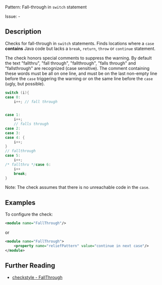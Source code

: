 Pattern: Fall-through in `switch` statement

Issue: -

## Description

Checks for fall-through in `switch` statements. Finds locations where a `case` **contains** Java code but lacks a `break`, `return`, `throw` or `continue` statement.

The check honors special comments to suppress the warning. By default the text "fallthru", "fall through", "fallthrough", "falls through" and "fallsthrough" are recognized (case sensitive). The comment containing these words must be all on one line, and must be on the last non-empty line before the `case` triggering the warning or on the same line before the `case` (ugly, but possible).


```java
switch (i){
case 0:
    i++; // fall through
 

case 1:
    i++;
    // falls through
case 2:
case 3:
case 4: {
    i++;
}
// fallthrough
case 5:
    i++;
/* fallthru */case 6:
    i++
    break;
}
```
        

Note: The check assumes that there is no unreachable code in the `case`. 

## Examples

To configure the check: 


```xml
<module name="FallThrough"/>
```
        

or 


```xml
<module name="FallThrough">
    <property name="reliefPattern" value="continue in next case"/>
</module>
```

## Further Reading

* [checkstyle - FallThrough](http://checkstyle.sourceforge.net/config_coding.html#FallThrough)
